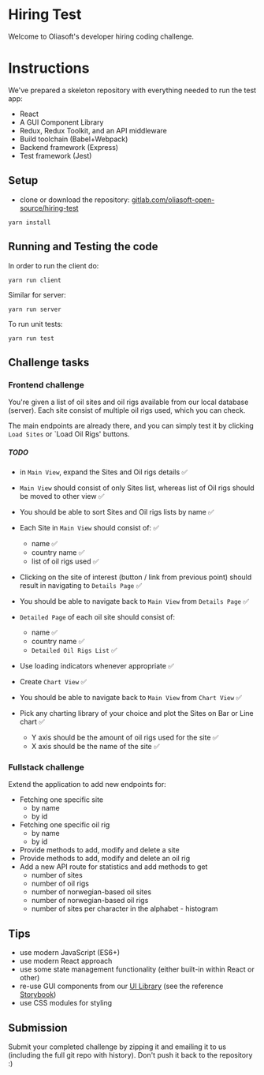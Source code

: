 # Hiring Test

Welcome to Oliasoft's developer hiring coding challenge.

# Instructions

We've prepared a skeleton repository with everything needed to run the test app:

- React
- A GUI Component Library
- Redux, Redux Toolkit, and an API middleware
- Build toolchain (Babel+Webpack)
- Backend framework (Express)
- Test framework (Jest)

## Setup

- clone or download the repository: [gitlab.com/oliasoft-open-source/hiring-test](https://gitlab.com/oliasoft-open-source/hiring-test)

```
yarn install
```
## Running and Testing the code

In order to run the client do:

```
yarn run client
```

Similar for server:

```
yarn run server
```

To run unit tests:

```
yarn run test
```

## Challenge tasks

### Frontend challenge

You're given a list of oil sites and oil rigs available from our local database (server). Each site consist of multiple oil rigs used, which you can check.

The main endpoints are already there, and you can simply test it by clicking `Load Sites` or `Load Oil Rigs' buttons.

##### TODO 

- in `Main View`, expand the Sites and Oil rigs details ✅
  
- `Main View` should consist of only Sites list, whereas list of Oil rigs should be moved to other view ✅
  
- You should be able to sort Sites and Oil rigs lists by name ✅
  
- Each Site in `Main View` should consist of: ✅
    - name ✅
    - country name ✅
    - list of oil rigs used ✅

- Clicking on the site of interest (button / link from previous point) should result in navigating to `Details Page` ✅
- You should be able to navigate back to `Main View` from `Details Page` ✅
- `Detailed Page` of each oil site should consist of:
    - name ✅
    - country name ✅
    - `Detailed Oil Rigs List` ✅
  
- Use loading indicators whenever appropriate ✅

- Create `Chart View` ✅
- You should be able to navigate back to `Main View` from `Chart View` ✅
- Pick any charting library of your choice and plot the Sites on Bar or Line chart ✅
    - Y axis should be the amount of oil rigs used for the site ✅
    - X axis should be the name of the site ✅


### Fullstack challenge

Extend the application to add new endpoints for:

- Fetching one specific site
  - by name
  - by id
- Fetching one specific oil rig
  - by name
  - by id
- Provide methods to add, modify and delete a site
- Provide methods to add, modify and delete an oil rig
- Add a new API route for statistics and add methods to get
  - number of sites 
  - number of oil rigs 
  - number of norwegian-based oil sites
  - number of norwegian-based oil rigs 
  - number of sites per character in the alphabet - histogram

## Tips

- use modern JavaScript (ES6+)
- use modern React approach
- use some state management functionality (either built-in within React or other)
- re-use GUI components from our [UI Library](https://gitlab.com/oliasoft-open-source/react-ui-library) (see the
 reference [Storybook](https://oliasoft-open-source.gitlab.io/react-ui-library/))
- use CSS modules for styling

## Submission

Submit your completed challenge by zipping it and emailing it to us (including the full git repo with history).
Don't push it back to the repository :)

